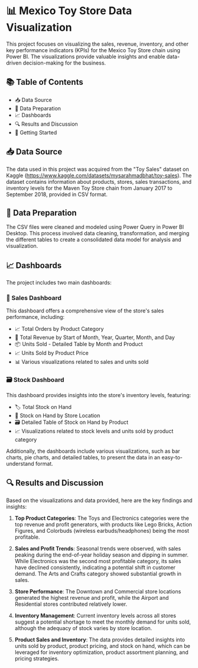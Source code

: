 📊 Mexico Toy Store Data Visualization
=====================================

This project focuses on visualizing the sales, revenue, inventory, and other key performance indicators (KPIs) for the Mexico Toy Store chain using Power BI. The visualizations provide valuable insights and enable data-driven decision-making for the business.

📚 Table of Contents
--------------------

*   📥 Data Source
*   🔄 Data Preparation
*   📈 Dashboards
*   🔍 Results and Discussion
*   🚀 Getting Started

📥 Data Source
---------------

The data used in this project was acquired from the "Toy Sales" dataset on Kaggle (https://www.kaggle.com/datasets/mysarahmadbhat/toy-sales). The dataset contains information about products, stores, sales transactions, and inventory levels for the Maven Toy Store chain from January 2017 to September 2018, provided in CSV format.

🔄 Data Preparation
-------------------

The CSV files were cleaned and modeled using Power Query in Power BI Desktop. This process involved data cleaning, transformation, and merging the different tables to create a consolidated data model for analysis and visualization.

📈 Dashboards
-------------

The project includes two main dashboards:

### 💸 Sales Dashboard

This dashboard offers a comprehensive view of the store's sales performance, including:

- 📈 Total Orders by Product Category
- 📅 Total Revenue by Start of Month, Year, Quarter, Month, and Day
- 📦 Units Sold - Detailed Table by Month and Product
- 📈 Units Sold by Product Price
- 📊 Various visualizations related to sales and units sold

### 🗃️ Stock Dashboard

This dashboard provides insights into the store's inventory levels, featuring:

- 🏷️ Total Stock on Hand
- 📍 Stock on Hand by Store Location
- 🗃️ Detailed Table of Stock on Hand by Product
- 📈 Visualizations related to stock levels and units sold by product category

Additionally, the dashboards include various visualizations, such as bar charts, pie charts, and detailed tables, to present the data in an easy-to-understand format.

🔍 Results and Discussion
-------------------------

Based on the visualizations and data provided, here are the key findings and insights:

1. **Top Product Categories**: The Toys and Electronics categories were the top revenue and profit generators, with products like Lego Bricks, Action Figures, and Colorbuds (wireless earbuds/headphones) being the most profitable.

2. **Sales and Profit Trends**: Seasonal trends were observed, with sales peaking during the end-of-year holiday season and dipping in summer. While Electronics was the second most profitable category, its sales have declined consistently, indicating a potential shift in customer demand. The Arts and Crafts category showed substantial growth in sales.

3. **Store Performance**: The Downtown and Commercial store locations generated the highest revenue and profit, while the Airport and Residential stores contributed relatively lower.

4. **Inventory Management**: Current inventory levels across all stores suggest a potential shortage to meet the monthly demand for units sold, although the adequacy of stock varies by store location.

5. **Product Sales and Inventory**: The data provides detailed insights into units sold by product, product pricing, and stock on hand, which can be leveraged for inventory optimization, product assortment planning, and pricing strategies.
